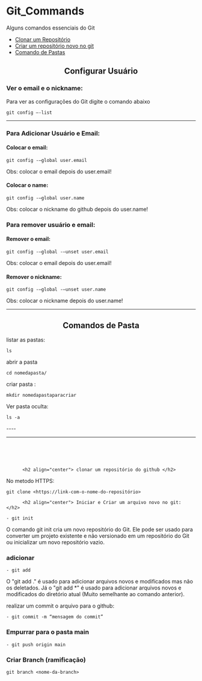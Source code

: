# Git_Commands
Alguns comandos essenciais do Git

- <a href="#clonar"> Clonar um Repositório </a><br>
- <a href="#criarRepositorio"> Criar um repositório novo no git </a><br>
- <a href="#ComandoPasta"> Comando de Pastas</a> <br>


<h2 align="center"> Configurar Usuário </h2>

### Ver o email e o nickname:
Para ver as configurações do Git digite o comando abaixo

~~~git
git config –-list
~~~

----
### Para Adicionar Usuário e Email:

#### Colocar o email:

~~~git
git config -–global user.email 
~~~
Obs: colocar o email depois do user.email!

#### Colocar o name:

~~~git
git config -–global user.name 
~~~
Obs: colocar o nickname do github depois do user.name!

### Para remover usuário e email:

#### Remover o email:
~~~git
git config -–global -–unset user.email 
~~~
Obs: colocar o email depois do user.email!

#### Remover o nickname:
~~~git
git config -–global -–unset user.name
~~~
Obs: colocar o nickname depois do user.name!
          
----
<a name="ComandoPasta">
          
<h2 align="center"> Comandos de Pasta </h2>

listar as pastas:
~~~git       
ls
~~~

abrir a pasta    
~~~git       
cd nomedapasta/
~~~

criar pasta :
~~~git
mkdir nomedapastaparacriar
~~~

Ver pasta oculta:
~~~git
ls -a
~~~
</a>
---- 

<hr>
<br><br>

<br>
<a name="clonar">
          
          <h2 align="center"> clonar um repositório do github </h2>

No metodo HTTPS:
~~~git
git clone <https://link-com-o-nome-do-repositório>
~~~
          
</a>

<a name="criarRepositorio">

          <h2 align="center"> Iniciar e Criar um arquivo novo no git: </h2>
          
~~~git          
- git init
~~~
O comando git init cria um novo repositório do Git. Ele pode ser usado para converter um projeto existente e não versionado em um repositório do Git ou inicializar um novo repositório vazio.
</a>

### adicionar 
~~~git
- git add
~~~
O "git add ." é usado para adicionar arquivos novos e modificados mas não os deletados. Já o "git add *" é usado para adicionar arquivos novos e modificados do diretório atual (Muito semelhante ao comando anterior).


realizar um commit o arquivo para o github:

~~~git
- git commit -m “mensagem do commit”
~~~

### Empurrar para o pasta main

~~~git
- git push origin main
~~~

### Criar Branch (ramificação)
          
~~~git
git branch <nome-da-branch>
~~~          

